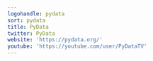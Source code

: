 ```yaml
---
logohandle: pydata
sort: pydata
title: PyData
twitter: PyData
website: 'https://pydata.org/'
youtube: 'https://youtube.com/user/PyDataTV'
---
```

